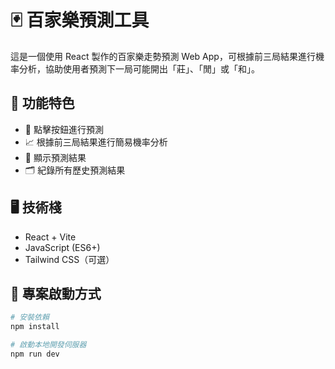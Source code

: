 # 🃏 百家樂預測工具

這是一個使用 React 製作的百家樂走勢預測 Web App，可根據前三局結果進行機率分析，協助使用者預測下一局可能開出「莊」、「閒」或「和」。

## 🔧 功能特色

- 🎯 點擊按鈕進行預測
- 📈 根據前三局結果進行簡易機率分析
- 🧠 顯示預測結果
- 🗂 紀錄所有歷史預測結果

## 🖥️ 技術棧

- React + Vite
- JavaScript (ES6+)
- Tailwind CSS（可選）

## 🚀 專案啟動方式

```bash
# 安裝依賴
npm install

# 啟動本地開發伺服器
npm run dev
